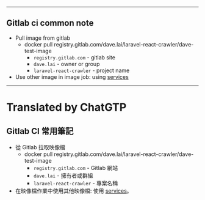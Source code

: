 <!--HugoNoteFlag-->

---

## Gitlab ci common note

* Pull image from gitlab
  * docker pull registry.gitlab.com/dave.lai/laravel-react-crawler/dave-test-image
    * `registry.gitlab.com` - gitlab site
    * `dave.lai` - owner or group
    * `laravel-react-crawler` - project name
* Use other image in image job: using [services](https://docs.gitlab.com/ee/ci/services/)



---

<!--HugoNoteZhFlag-->

# Translated by ChatGTP

## Gitlab CI 常用筆記

* 從 Gitlab 拉取映像檔
  * docker pull registry.gitlab.com/dave.lai/laravel-react-crawler/dave-test-image
    * `registry.gitlab.com` - Gitlab 網站
    * `dave.lai` - 擁有者或群組
    * `laravel-react-crawler` - 專案名稱
* 在映像檔作業中使用其他映像檔: 使用 [services](https://docs.gitlab.com/ee/ci/services/)。
